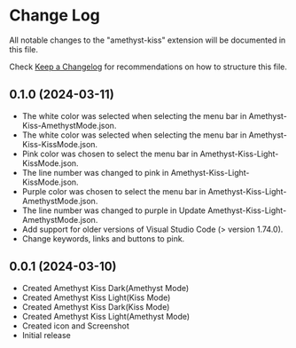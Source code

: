 # Change Log

All notable changes to the "amethyst-kiss" extension will be documented in this file.

Check [Keep a Changelog](http://keepachangelog.com/) for recommendations on how to structure this file.

## 0.1.0 (2024-03-11)
- The white color was selected when selecting the menu bar in Amethyst-Kiss-AmethystMode.json.
- The white color was selected when selecting the menu bar in Amethyst-Kiss-KissMode.json.
- Pink color was chosen to select the menu bar in  Amethyst-Kiss-Light-KissMode.json.
- The line number was changed to pink in  Amethyst-Kiss-Light-KissMode.json.
- Purple color was chosen to select the menu bar in Amethyst-Kiss-Light-AmethystMode.json.
- The line number was changed to purple in Update Amethyst-Kiss-Light-AmethystMode.json.
- Add support for older versions of Visual Studio Code (> version 1.74.0).
- Change keywords, links and buttons to pink.

## 0.0.1 (2024-03-10)

- Created Amethyst Kiss Dark(Amethyst Mode)
- Created Amethyst Kiss Light(Kiss Mode)
- Created Amethyst Kiss Dark(Kiss Mode)
- Created Amethyst Kiss Light(Amethyst Mode)
- Created icon and Screenshot
- Initial release

  


